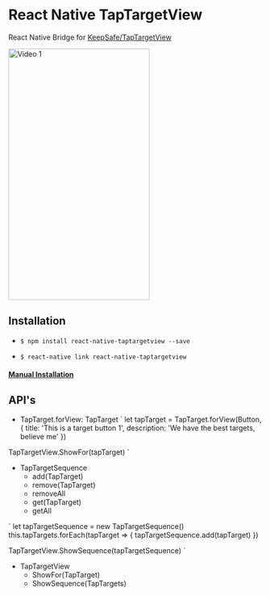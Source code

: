 # React Native TapTargetView
React Native Bridge for [KeepSafe/TapTargetView](https://github.com/KeepSafe/TapTargetView)

<img src="https://github.com/KeepSafe/TapTargetView/blob/master/.github/video.gif" width="280" height="498" alt="Video 1"/>

## Installation

- `$ npm install react-native-taptargetview --save`

- `$ react-native link react-native-taptargetview`

#### [Manual Installation](./Installation.md)

## API's

- TapTarget.forView: TapTarget
`
let tapTarget = TapTarget.forView(Button, {
    title: 'This is a target button 1',
    description: 'We have the best targets, believe me'
})

TapTargetView.ShowFor(tapTarget)
`

- TapTargetSequence
    - add(TapTarget)
    - remove(TapTarget)
    - removeAll
    - get(TapTarget)
    - getAll

`
let tapTargetSequence = new TapTargetSequence()
this.tapTargets.forEach(tapTarget => {
tapTargetSequence.add(tapTarget)
})

TapTargetView.ShowSequence(tapTargetSequence)
`

- TapTargetView
    - ShowFor(TapTarget)
    - ShowSequence(TapTargets)